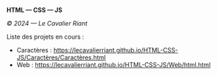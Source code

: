 **HTML — CSS — JS**

*© 2024 — Le Cavalier Riant*

Liste des projets en cours :

- Caractères : https://lecavalierriant.github.io/HTML-CSS-JS/Caractères/Caractères.html
- Web : https://lecavalierriant.github.io/HTML-CSS-JS/Web/html.html
